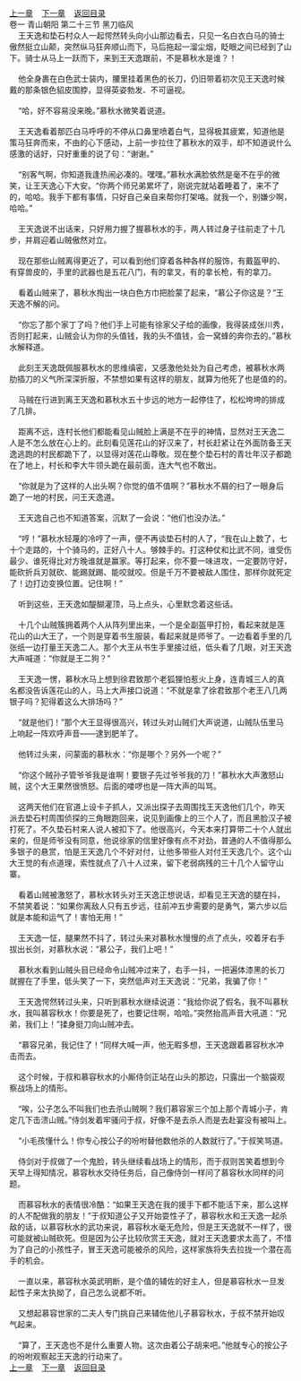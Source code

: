 
[上一章](https://github.com/xiaominghe2014/spider_book/blob/master/book/缺月梧桐/第23章.md)&nbsp;&nbsp;&nbsp;&nbsp;[下一章](https://github.com/xiaominghe2014/spider_book/blob/master/book/缺月梧桐/第25章.md)&nbsp;&nbsp;&nbsp;&nbsp;[返回目录](https://github.com/xiaominghe2014/spider_book/blob/master/book/缺月梧桐/README.md)
<br />卷一 青山朝阳 第二十三节 黑刀临风<br />&nbsp;&nbsp;&nbsp;&nbsp;王天逸和垫石村众人一起愕然转头向小山那边看去，只见一名白衣白马的骑士傲然挺立山颠，突然纵马狂奔顺山而下，马后拖起一溜尘烟，眨眼之间已经到了山下。骑士从马上一跃而下，来到王天逸跟前，不是慕秋水是谁？！<br /><br />&nbsp;&nbsp;&nbsp;&nbsp;他全身裹在白色武士装内，腰里挂着黑色的长刀，仍旧带着初次见王天逸时候戴的那条银色貂皮围脖，显得英姿勃发、不可逼视。<br /><br />&nbsp;&nbsp;&nbsp;&nbsp;“哈，好不容易没来晚。”慕秋水微笑着说道。<br /><br />&nbsp;&nbsp;&nbsp;&nbsp;王天逸看着那匹白马呼呼的不停从口鼻里喷着白气，显得极其疲累，知道他是策马狂奔而来，不由的心下感动，上前一步拉住了慕秋水的双手，却不知道说什么感激的话好，只好重重的说了句：“谢谢。”<br /><br />&nbsp;&nbsp;&nbsp;&nbsp;“别客气啊，你知道我逢热闹必凑的。嘿嘿。”慕秋水满脸依然是毫不在乎的微笑，让王天逸心下大安。“你两个师兄弟累坏了，刚说完就站着睡着了，来不了的，哈哈。我手下都有事情，只好自己亲自来帮你打架咯。就我一个，别嫌少啊，哈哈。”<br /><br />&nbsp;&nbsp;&nbsp;&nbsp;王天逸说不出话来，只好用力握了握慕秋水的手，两人转过身子往前走了十几步，并肩迎着山贼傲然对立。<br /><br />&nbsp;&nbsp;&nbsp;&nbsp;现在那些山贼离得更近了，可以看到他们穿着各种各样的服饰，有戴盔甲的、有穿兽皮的，手里的武器也是五花八门，有的拿叉，有的拿长枪，有的拿刀。<br /><br />&nbsp;&nbsp;&nbsp;&nbsp;看着山贼来了，慕秋水掏出一块白色方巾把脸蒙了起来，“慕公子你这是？”王天逸不解的问。<br /><br />&nbsp;&nbsp;&nbsp;&nbsp;“你忘了那个家丁了吗？他们手上可能有徐家父子给的画像，我得装成张川秀，否则打起来，山贼会认为你的头值钱，我的头不值钱，会一窝蜂的奔你去的。”慕秋水解释道。<br /><br />&nbsp;&nbsp;&nbsp;&nbsp;此刻王天逸既佩服慕秋水的思维缜密，又感激他处处为自己考虑，被慕秋水两肋插刀的义气所深深折服，不禁想如果有这样的朋友，就算为他死了也是值的的。<br /><br />&nbsp;&nbsp;&nbsp;&nbsp;马贼在行进到离王天逸和慕秋水五十步远的地方一起停住了，松松垮垮的排成了几排。<br /><br />&nbsp;&nbsp;&nbsp;&nbsp;距离不远，连村长他们都能看见山贼脸上满是不在乎的神情，显然对王天逸二人是不怎么放在心上的。此刻看见莲花山的好汉来了，村长赶紧让在外面防备王天逸逃跑的村民都跪下了，以显得对莲花山尊敬。现在整个垫石村的青壮年汉子都跪在了地上，村长和李大牛领头跪在最前面，连大气也不敢出。<br /><br />&nbsp;&nbsp;&nbsp;&nbsp;“你就是为了这样的人出头啊？你觉的值不值啊？”慕秋水不屑的扫了一眼身后跪了一地的村民，问王天逸道。<br /><br />&nbsp;&nbsp;&nbsp;&nbsp;王天逸自己也不知道答案，沉默了一会说：“他们也没办法。”<br /><br />&nbsp;&nbsp;&nbsp;&nbsp;“哼！”慕秋水轻蔑的冷哼了一声，便不再谈垫石村的人了，“我在山上数了，七十个走路的，十个骑马的，正好八十人。够棘手的。打这种仗和比武不同，谁受伤最少、谁死得比对方晚谁就是赢家。等打起来，你不要一味进攻，一定要防守好，能砍折兵刃就砍、能踢就踢、能咬就咬。但是千万不要被敌人围住，那样你就死定了！边打边变换位置。记住啊！”<br /><br />&nbsp;&nbsp;&nbsp;&nbsp;听到这些，王天逸如醍醐灌顶，马上点头，心里默念着这些话。<br /><br />&nbsp;&nbsp;&nbsp;&nbsp;十几个山贼簇拥着两个人从阵列里出来，一个是全副盔甲打扮，看起来就是莲花山的山大王了，一个则是穿着书生服装，看起来就是师爷了。一边看着手里的几张纸一边打量王天逸二人。那个大王从书生手里接过纸，低头看了几眼，对王天逸大声喊道：“你就是王二狗？”<br /><br />&nbsp;&nbsp;&nbsp;&nbsp;王天逸一愣，慕秋水马上想到徐君致那个老狐狸怕惹火上身，连青城三人的真名都没告诉莲花山的人，马上大声接口说道：“不就是拿了徐君致那个老王八几两银子吗？犯得着这么大排场吗？”<br /><br />&nbsp;&nbsp;&nbsp;&nbsp;“就是他们！”那个大王显得很高兴，转过头对山贼们大声说道，山贼队伍里马上响起一阵欢呼声音——逮到肥羊了。<br /><br />&nbsp;&nbsp;&nbsp;&nbsp;他转过头来，问蒙面的慕秋水：“你是哪个？另外一个呢？”<br /><br />&nbsp;&nbsp;&nbsp;&nbsp;“你这个贼孙子管爷爷我是谁啊！要银子先过爷爷我的刀！”慕秋水大声激怒山贼，这个大王果然很愤怒。后面的喽啰也是一阵大声的叫骂。<br /><br />&nbsp;&nbsp;&nbsp;&nbsp;这两天他们在官道上设卡子抓人，又派出探子去周围找王天逸他们几个，昨天派去垫石村周围侦探的三角眼跑回来，说见到画像上的三个人了，而且黑脸汉子被打死了。不久垫石村来人说人被扣下了。他很高兴，今天本来打算带二十个人就出来的，但是师爷没有同意，他说徐家的信里好像有点不对劲，普通的人不值得那么多银子的悬赏，怕是王天逸几个不好对付，让他多带些人对付王天逸几个。这个山大王觉的有点道理，索性就点了八十人过来，留下老弱病残的三十几个人留守山寨。<br /><br />&nbsp;&nbsp;&nbsp;&nbsp;看着山贼被激怒了，慕秋水转头对王天逸正想说话，却看见王天逸的腿在抖，不禁笑着说：“如果你离敌人只有五步远，往前冲五步需要的是勇气，第六步以后就是本能和运气了！害怕无用！”<br /><br />&nbsp;&nbsp;&nbsp;&nbsp;王天逸一怔，腿果然不抖了，转过头来对慕秋水慢慢的点了点头，咬着牙右手拔出长剑，对慕秋水说：“慕公子，我们上吧！”<br /><br />&nbsp;&nbsp;&nbsp;&nbsp;慕秋水看到山贼头目已经命令山贼冲过来了，右手一抖，一把遍体漆黑的长刀就握在了手里，低头笑了一下，突然低声对王天逸说：“兄弟，我骗了你！”<br /><br />&nbsp;&nbsp;&nbsp;&nbsp;王天逸愕然转过头来，只听到慕秋水继续说道：“我给你说了假名，我不叫慕秋水，我叫慕容秋水！你要是死了，也要记住啊，哈哈。”突然抬高声音大吼道：“兄弟，我们上！”揉身挺刀向山贼冲去。<br /><br />&nbsp;&nbsp;&nbsp;&nbsp;“慕容兄弟，我记住了！”同样大喊一声，他无暇多想，王天逸跟着慕容秋水冲击而去。<br /><br />&nbsp;&nbsp;&nbsp;&nbsp;这个时候，于叔和慕容秋水的小厮侍剑正站在山头的那边，只露出一个脑袋观察战场上的情形。<br /><br />&nbsp;&nbsp;&nbsp;&nbsp;“唉，公子怎么不叫我们也去杀山贼啊？我们慕容家三个加上那个青城小子，肯定几下击溃山贼。”侍剑发着牢骚问于叔，好像不是去杀人而是去赴宴没有被叫上。<br /><br />&nbsp;&nbsp;&nbsp;&nbsp;“小毛孩懂什么！你专心按公子的吩咐替他数他杀的人数就行了。”于叔笑骂道。<br /><br />&nbsp;&nbsp;&nbsp;&nbsp;侍剑对于叔做了一个鬼脸，转头继续看战场上的情形，而于叔则苦笑着想到今天早上得知情况，慕容秋水交待任务后，自己像侍剑一样问了慕容秋水同样的问题。<br /><br />&nbsp;&nbsp;&nbsp;&nbsp;而慕容秋水的表情很冷酷：“如果王天逸在我的援手下都不能活下来，那么这样的人不配做我的朋友！”于叔知道公子又开始耍性子了，慕容秋水和王天逸一起杀敌的话，以慕容秋水的武功来说，慕容秋水毫无危险，但是王天逸就不一样了，很可能就被山贼砍死。但是因为公子比较欣赏王天逸，就对王天逸要求太高了，不惜为了自己的小孩性子，冒王天逸可能被杀的风险，这样家族将失去拉拢一个潜在高手的机会。<br /><br />&nbsp;&nbsp;&nbsp;&nbsp;一直以来，慕容秋水英武明断，是个值的辅佐的好主人，但是慕容秋水一旦发起性子来太执拗了，自己怎么说都不听。<br /><br />&nbsp;&nbsp;&nbsp;&nbsp;又想起慕容世家的二夫人专门挑自己来辅佐他儿子慕容秋水，于叔不禁开始叹气起来。<br /><br />&nbsp;&nbsp;&nbsp;&nbsp;“算了，王天逸也不是什么重要人物。这次由着公子胡来吧。”他就专心的按公子的吩咐观察起王天逸的行动来了。 <br />
[上一章](https://github.com/xiaominghe2014/spider_book/blob/master/book/缺月梧桐/第23章.md)&nbsp;&nbsp;&nbsp;&nbsp;[下一章](https://github.com/xiaominghe2014/spider_book/blob/master/book/缺月梧桐/第25章.md)&nbsp;&nbsp;&nbsp;&nbsp;[返回目录](https://github.com/xiaominghe2014/spider_book/blob/master/book/缺月梧桐/README.md)
